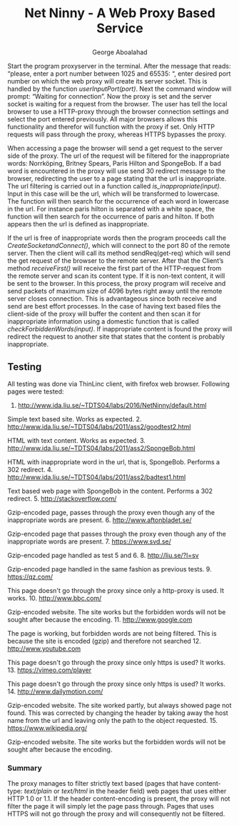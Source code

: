 # <p align="center"> Net Ninny - A Web Proxy Based Service </p>
<p align="center"> George Aboalahad </p>

Start the program proxyserver in the terminal. After the message that reads: “please, enter a port number between 1025 and 65535: “, enter desired port number on which the web proxy will create its server socket. This is handled by the function *userInputPort(port)*.
Next the command window will prompt: “Waiting for connection”. Now the proxy is set and the server socket is waiting for a request from the browser. The user has tell the local browser to use a HTTP-proxy through the browser connection settings and select the port entered previously. All major browsers allows this functionality and therefor will function with the proxy if set. Only HTTP requests will pass through the proxy, whereas HTTPS bypasses the proxy.


When accessing a page the browser will send a get request to the server side of the proxy. The url of the request will be filtered for the inappropriate words: Norrköping, Britney Spears, Paris Hilton and SpongeBob. If a bad word is encountered in the proxy will use send 30 redirect message to the browser, redirecting the user to a page stating that the url is inappropriate. The url filtering is carried out in a function called *is_inappropriate(input)*. Input in this case will be the url, which will be transformed to lowercase. The function will then search for the occurrence of each word in lowercase in the url. For instance paris hilton is separated with a white space, the function will then search for the occurrence of paris and hilton. If both appears then the url is defined as inappropriate.


If the url is free of inappropriate words then the program proceeds call the *CreateSocketandConnect()*, which will connect to the port 80 of the remote server. Then the client will call its method sendReq(get-req) which will send the get request of the browser to the remote server. After that the Client’s method *receiveFirst()* will receive the first part of the HTTP-request from the remote server and scan its content type. If it is non-text content, it will be sent to the browser. In this process, the proxy program will receive and send packets of maximum size of 4096 bytes right away until the remote server closes connection. This is advantageous since both receive and send are best effort processes. In the case of having text based files the client-side of the proxy will buffer the content and then scan it for inappropriate information using a domestic function that is called *checkForbiddenWords(input)*. If inappropriate content is found the proxy will redirect the request to another site that states that the content is probably inappropriate.

## Testing
All testing was done via ThinLinc client, with firefox web browser.
Following pages were tested:
1. http://www.ida.liu.se/~TDTS04/labs/2016/NetNinny/default.html

Simple text based site. Works as expected.
2. http://www.ida.liu.se/~TDTS04/labs/2011/ass2/goodtest2.html

HTML with text content. Works as expected.
3. http://www.ida.liu.se/~TDTS04/labs/2011/ass2/SpongeBob.html

HTML with inappropriate word in the url, that is, SpongeBob. Performs a 302 redirect.
4. http://www.ida.liu.se/~TDTS04/labs/2011/ass2/badtest1.html

Text based web page with SpongeBob in the content. Performs a 302 redirect.
5. http://stackoverflow.com/

Gzip-encoded page, passes through the proxy even though any of the inappropriate words are present.
6. http://www.aftonbladet.se/

Gzip-encoded page that passes through the proxy even though any of the inappropriate words are present.
7. https://www.svd.se/

Gzip-encoded page handled as test 5 and 6.
8. http://liu.se/?l=sv

Gzip-encoded page handled in the same fashion as previous tests.
9. https://qz.com/

This page doesn't go through the proxy since only a http-proxy is used. It works.
10. http://www.bbc.com/

Gzip-encoded website. The site works but the forbidden words will not be sought after because the encoding.
11. http://www.google.com

The page is working, but forbidden words are not being filtered. This is because the site is encoded (gzip) and therefore not searched
12. http://www.youtube.com

This page doesn't go through the proxy since only https is used? It works.
13. https://vimeo.com/player

This page doesn't go through the proxy since only https is used? It works.
14. http://www.dailymotion.com/

Gzip-encoded website. The site worked partly, but always showed page not found. This was corrected by changing the header by taking away the host name from the url and leaving only the path to the object requested.
15. https://www.wikipedia.org/

Gzip-encoded website. The site works but the forbidden words will not be sought after because the encoding.

### Summary
The proxy manages to filter strictly text based (pages that have content-type: *text/plain* or *text/html* in the header field) web pages that uses either HTTP 1.0 or 1.1. If the header content-encoding is present, the proxy will not filter the page it will simply let the page pass through. Pages that uses HTTPS will not go through the proxy and will consequently not be filtered.
